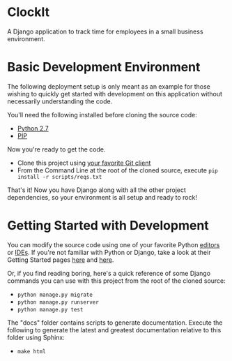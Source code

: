 ClockIt
=======

A Django application to track time for employees in a small business environment.

# Basic Development Environment
The following deployment setup is only meant as an example for those wishing to quickly get started with development on this application without necessarily understanding the code.

You'll need the following installed before cloning the source code:
- [Python 2.7](https://www.python.org/downloads/)
- [PIP](http://pip.readthedocs.org/en/latest/installing.html)

Now you're ready to get the code.

- Clone this project using [your favorite Git client](http://sourcetreeapp.com/)
- From the Command Line at the root of the cloned source, execute `pip install -r scripts/reqs.txt`

That's it! Now you have Django along with all the other project dependencies, so your environment is all setup and ready to rock!

# Getting Started with Development
You can modify the source code using one of your favorite Python [editors](http://notepad-plus-plus.org/) or [IDEs](https://www.jetbrains.com/pycharm/). If you're not familiar with Python or Django, take a look at their Getting Started pages [here](https://www.python.org/about/gettingstarted/) and [here](https://docs.djangoproject.com/en/dev/intro/).

Or, if you find reading boring, here's a quick reference of some Django commands you can use with this project from the root of the cloned source:

- `python manage.py migrate`
- `python manage.py runserver`
- `python manage.py test`

The "docs" folder contains scripts to generate documentation. Execute the following to generate the latest and greatest documentation relative to this folder using Sphinx:

- `make html`
